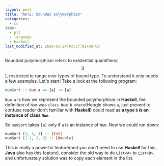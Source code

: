 ```yaml
---
layout: post
title: "NOTE: bounded polymorphism"
categories:
  - cs
tags:
  - plt
  - language
  - haskell
last_modified_at: 2020-01-24T03:37:01+08:00
---
```


Bounded polymorphism refers to existential quantifiers($$\exists$$), restricted to range over types of bound type. To understand it only needs a few examples. Let's start! Take a look at the following program:

```hs
numSort :: Num a => [a] -> [a]
```

`Num a` is how we represent the bounded polymorphism in **Haskell**, the definition of `Num` was `class Num b where`(Hoogle shows `a`, just prevent to confuse reader don't familiar with **Haskell**) could read as **a type `b` is an instance of class `Num`**.

So `numSort` takes `[a]` only if `a` is an instance of `Num`. Now we could run down:

```hs
numSort [1, 2, 3] :: [Int]
numSort [1.1, 2, 3] :: [Double]
```

This is really a powerful feature(and you don't need to use **Haskell** for this, **Java** also has this feature), consider the old way to do `List<A>` to `List<B>`, and unfortunately solution was to copy each element in the list.

